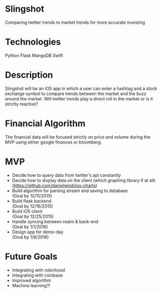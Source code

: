 # Slingshot
Comparing twitter trends to market trends for more accurate investing

# Technologies
Python
Flask
MangoDB
Swift

# Description
Slingshot will be an iOS app in which a user can enter a hashtag and a stock exchange symbol to compare trends between the market and the buzz around the market. Will twitter trends play a direct roll in the market or is it strictly reactive?

# Financial Algorithm
The financial data will be focused strictly on price and volume during the MVP using either google finances or bloomberg.

# MVP
- Decide how to query data from twitter's api constantly  
- Decide how to display data on the client (which graphing library if at all) (https://github.com/danielgindi/ios-charts)  
- Build algorithm for parsing stream and saving to database  
(Goal by 12/11/2015)  
- Build flask backend  
(Goal by 12/16/2015)  
- Build iOS client  
(Goal by 12/25/2015)  
- Handle syncing between realm & back-end  
(Goal by 1/1/2016)  
- Design app for demo-day  
(Goal by 1/8/2016)  

# Future Goals
- Integrating with robinhood  
- Integrating with coinbase  
- Improved algorithm  
- Machine learning?!
